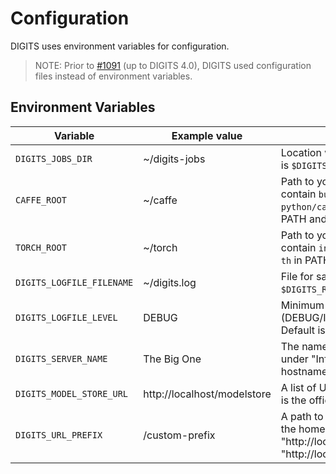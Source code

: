 # Configuration

DIGITS uses environment variables for configuration.

> NOTE: Prior to [#1091](https://github.com/NVIDIA/DIGITS/pull/1091) (up to DIGITS 4.0), DIGITS used configuration files instead of environment variables.


## Environment Variables

| Variable | Example value | Description |
| --- | --- | --- |
| `DIGITS_JOBS_DIR` | ~/digits-jobs | Location where job files are stored. Default is `$DIGITS_ROOT/digits/jobs`. |
| `CAFFE_ROOT` | ~/caffe | Path to your local Caffe build. Should contain `build/tools/caffe` and `python/caffe/`. If unset, looks for `caffe` in PATH and PYTHONPATH.|
| `TORCH_ROOT` | ~/torch | Path to your local Torch build. Should contain `install/bin/th`. If unset, looks for `th` in PATH. |
| `DIGITS_LOGFILE_FILENAME` | ~/digits.log | File for saving log messages. Default is `$DIGITS_ROOT/digits/digits.log`. |
| `DIGITS_LOGFILE_LEVEL` | DEBUG | Minimum log message level to be saved (DEBUG/INFO/WARNING/ERROR/CRITICAL). Default is INFO. |
| `DIGITS_SERVER_NAME` | The Big One | The name of the server (accessible in the UI under "Info"). Default is the system hostname. |
| `DIGITS_MODEL_STORE_URL` | http://localhost/modelstore | A list of URL's, separated by comma. Default is the official NVIDIA store. |
| `DIGITS_URL_PREFIX` | /custom-prefix | A path to prepend before every URL. Sets the home-page to be at "http://localhost/custom-prefix" instead of "http://localhost/"/ |
